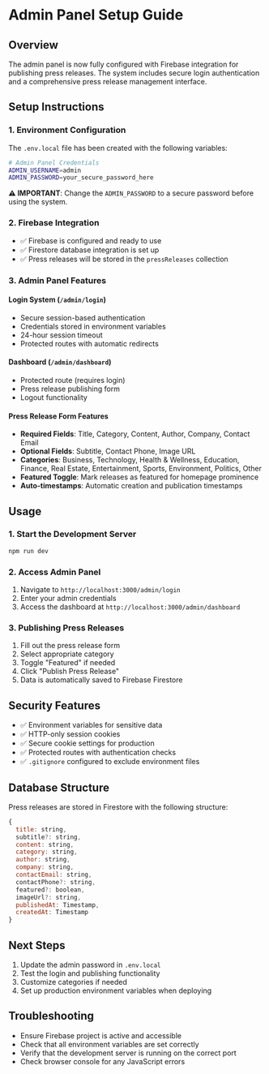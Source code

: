 # Admin Panel Setup Guide

## Overview
The admin panel is now fully configured with Firebase integration for publishing press releases. The system includes secure login authentication and a comprehensive press release management interface.

## Setup Instructions

### 1. Environment Configuration
The `.env.local` file has been created with the following variables:

```bash
# Admin Panel Credentials
ADMIN_USERNAME=admin
ADMIN_PASSWORD=your_secure_password_here
```

**⚠️ IMPORTANT**: Change the `ADMIN_PASSWORD` to a secure password before using the system.

### 2. Firebase Integration
- ✅ Firebase is configured and ready to use
- ✅ Firestore database integration is set up
- ✅ Press releases will be stored in the `pressReleases` collection

### 3. Admin Panel Features

#### Login System (`/admin/login`)
- Secure session-based authentication
- Credentials stored in environment variables
- 24-hour session timeout
- Protected routes with automatic redirects

#### Dashboard (`/admin/dashboard`)
- Protected route (requires login)
- Press release publishing form
- Logout functionality

#### Press Release Form Features
- **Required Fields**: Title, Category, Content, Author, Company, Contact Email
- **Optional Fields**: Subtitle, Contact Phone, Image URL
- **Categories**: Business, Technology, Health & Wellness, Education, Finance, Real Estate, Entertainment, Sports, Environment, Politics, Other
- **Featured Toggle**: Mark releases as featured for homepage prominence
- **Auto-timestamps**: Automatic creation and publication timestamps

## Usage

### 1. Start the Development Server
```bash
npm run dev
```

### 2. Access Admin Panel
1. Navigate to `http://localhost:3000/admin/login`
2. Enter your admin credentials
3. Access the dashboard at `http://localhost:3000/admin/dashboard`

### 3. Publishing Press Releases
1. Fill out the press release form
2. Select appropriate category
3. Toggle "Featured" if needed
4. Click "Publish Press Release"
5. Data is automatically saved to Firebase Firestore

## Security Features
- ✅ Environment variables for sensitive data
- ✅ HTTP-only session cookies
- ✅ Secure cookie settings for production
- ✅ Protected routes with authentication checks
- ✅ `.gitignore` configured to exclude environment files

## Database Structure
Press releases are stored in Firestore with the following structure:
```javascript
{
  title: string,
  subtitle?: string,
  content: string,
  category: string,
  author: string,
  company: string,
  contactEmail: string,
  contactPhone?: string,
  featured?: boolean,
  imageUrl?: string,
  publishedAt: Timestamp,
  createdAt: Timestamp
}
```

## Next Steps
1. Update the admin password in `.env.local`
2. Test the login and publishing functionality
3. Customize categories if needed
4. Set up production environment variables when deploying

## Troubleshooting
- Ensure Firebase project is active and accessible
- Check that all environment variables are set correctly
- Verify that the development server is running on the correct port
- Check browser console for any JavaScript errors
